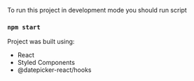 To run this project in development mode you should run script
### `npm start`

Project was built using:
- React
- Styled Components
- @datepicker-react/hooks